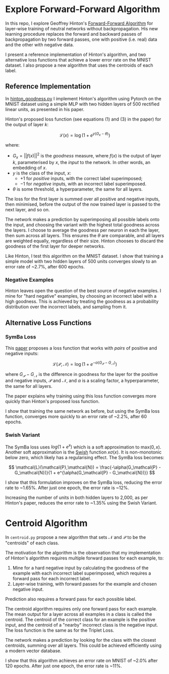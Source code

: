 # Explore Forward-Forward Algorithm

In this repo, I explore Geoffrey Hinton's [Forward-Forward Algorithm](https://arxiv.org/abs/2212.13345) for layer-wise training of neutral networks without backpropagation. His new learning procedure replaces the forward and backward passes of backpropagation by two forward passes, one with positive (i.e. real) data and the other with negative data.

I present a reference implementation of Hinton's algorithm, and two alternative loss functions that achieve a lower error rate on the MNIST dataset. I also propose a new algorithm that uses the centroids of each label.

## Reference Implementation

In [hinton_goodness.py](.\hinton_goodness.py) I implement Hinton's algorithm using Pytorch on the MNIST dataset using a simple MLP with two hidden layers of 500 rectified linear units, as presented in his paper. 

Hinton's proposed loss function (see equations (1) and (3) in the paper) for the output of layer $k$:

$$
\mathcal{L}(x) = \log(1+ e^{y(G_x - \theta)})
$$

where: 

* $G_x = ||f(x)||^2$ is the *goodness* measure, where $f(x)$ is the output of layer $k$, parameterised by $x$, the *input* to the network. In other words, an embedding of $x$.
* $y$ is the class of the input, $x$: 
  - $+1$ for *positive* inputs, with the correct label superimposed;
  - $-1$ for *negative* inputs, with an incorrect label superimposed.
* $\theta$ is some threshold, a hyperparameter, the same for all layers.

The loss for the first layer is summed over all positive and negative inputs, then minimised, before the output of the now trained layer is passed to the next layer, and so on.

The network makes a prediction by superimposing all possible labels onto the input, and choosing the variant with the highest total goodness across the layers. I choose to average the goodness per neuron in each the layer, then sum across all layers. This ensures the $\theta$ are comparable, and all layers are weighted equally, regardless of their size. Hinton chooses to discard the goodness of the first layer for deeper networks.

Like Hinton, I test this algorithm on the MNIST dataset. I show that training a simple model with two hidden layers of 500 units converges slowly to an error rate of ~2.7%, after 600 epochs. 

### Negative Examples

Hinton leaves open the question of the best source of negative examples. I mine for "hard negative" examples, by choosing an incorrect label with a high goodness. This is achieved by treating the goodness as a probability distribution over the incorrect labels, and sampling from it.

## Alternative Loss Functions

### SymBa Loss

This [paper](https://arxiv.org/pdf/2303.08418.pdf) proposes a loss function that works with *pairs* of positive and negative inputs:

$$
\mathcal{L}(\mathcal{P},\mathcal{N}) = \log(1+ e^{-\alpha(G_\mathcal{P} - G_\mathcal{N})})
$$

where $G_\mathcal{P} - G_\mathcal{N}$ is the difference in goodness for the layer for the positive and negative inputs, $\mathcal{P}$ and $\mathcal{N}$, and $\alpha$ is a scaling factor, a hyperparameter, the same for all layers.

The paper explains why training using this loss function converges more quickly than Hinton's proposed loss function.

I show that training the same network as before, but using the SymBa loss function, converges more quickly to an error rate of ~2.2%, after 60 epochs. 

### Swish Variant

The SymBa loss uses $log(1 + e^x)$ which is a soft approximation to $\text{max}(0, x)$. Another soft approximation is the [Swish](https://en.wikipedia.org/wiki/Swish_functions) function $x\sigma(x)$. It is non-monotonic below zero, which likely has a regularising effect. The SymBa loss becomes:

$$
\mathcal{L}(\mathcal{P},\mathcal{N}) = \frac{-\alpha(G_\mathcal{P} - G_\mathcal{N})}{1 + e^{\alpha(G_\mathcal{P} - G_\mathcal{N})}}
$$

I show that this formulation improves on the SymBa loss, reducing the error rate to ~1.65%. After just one epoch, the error rate is ~12%. 

Increasing the number of units in both hidden layers to 2,000, as per Hinton's paper, reduces the error rate to ~1.35% using the Swish Variant.

# Centroid Algorithm

In `centroid.py` propose a new algorithm that sets $\mathcal{N}$ and $\mathcal{P}$ to be the "centroids" of each class. 

The motivation for the algorithm is the observation that my implementation of Hinton's algorithm requires multiple forward passes for each example, to:

1. Mine for a hard negative input by calculating the goodness of the example with each incorrect label superimposed, which requires a forward pass for each incorrect label.
2. Layer-wise training, with forward passes for the example and chosen negative input.

Prediction also requires a forward pass for each possible label.

The centroid algorithm requires only one forward pass for each example. The mean output for a layer across all examples in a class is called the centroid. The centroid of the correct class for an example is the positive input, and the centroid of a "nearby" incorrect class is the negative input. The loss function is the same as for the Triplet Loss.

The network makes a prediction by looking for the class with the closest centroids, summing over all layers. This could be achieved efficiently using a modern vector database.

I show that this algorithm achieves an error rate on MNIST of ~2.0% after 120 epochs. After just one epoch, the error rate is ~11%.
